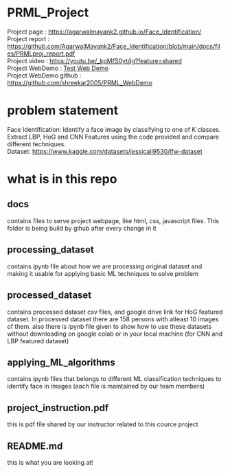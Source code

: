 # PRML_Project
Project page : https://agarwalmayank2.github.io/Face_Identification/ <br>
Project report : https://github.com/AgarwalMayank2/Face_Identification/blob/main/docs/files/PRMLproj_report.pdf <br>
Project video : https://youtu.be/_kpMfS0yt4g?feature=shared <br>
Project WebDemo : <a href="http://34.47.132.24:5000/" target="_blank">Test Web Demo</a> <br>
Project WebDemo github : https://github.com/shreekar2005/PRML_WebDemo


# problem statement
Face Identification: Identify a face image by classifying to one of K classes. Extract LBP, HoG and CNN Features using the code provided and compare different techniques. <br>
Dataset: https://www.kaggle.com/datasets/jessicali9530/lfw-dataset <br>

# what is in this repo
## docs
contains files to serve project webpage, like html, css, javascript files. This folder is being build by gihub after every change in it
## processing_dataset
contains ipynb file about how we are processing original dataset and making it usable for applying basic ML techniques to solve problem
## processed_dataset
contains processed dataset csv files, and google drive link for HoG featured dataset. In processed dataset there are 158 persons with atleast 10 images of them.
also there is ipynb file given to show how to use these datasets without downloading on google colab or in your local machine (for CNN and LBP featured dataset)
## applying_ML_algorithms
contains ipynb files that belongs to different ML classification techniques to identify face in images (each file is maintained by our team members)
## project_instruction.pdf
this is pdf file shared by our instructor related to this cource project
## README.md
this is what you are looking at!
